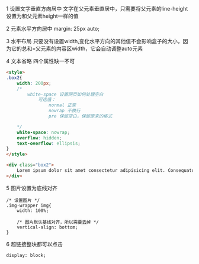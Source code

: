 1 设置文字垂直方向居中
文字在父元素垂直居中，只需要将父元素的line-height设置为和父元素height一样的值

2 元素水平方向居中
margin: 25px auto;

3 水平布局
只要没有设置width,变化水平方向的其他值不会影响盒子的大小，因为它的总和=父元素的内容区width，它会自动调整auto元素

4 文本省略
四个属性缺一不可
```html
<style>
.box2{
    width: 200px;
    /* 
        white-space 设置网页如何处理空白
            可选值：
                normal 正常
                nowrap 不换行
                pre 保留空白，保留原来的格式

    */
    white-space: nowrap;
    overflow: hidden;
    text-overflow: ellipsis;
}
</style>

<div class="box2">
    Lorem ipsum dolor sit amet consectetur adipisicing elit. Consequatur, minus fugit in perspiciatis reprehenderit consequuntur aspernatur repellat cumque quidem asperiores quaerat placeat, tenetur vel veritatis deserunt numquam. Dolores, cupiditate enim.
</div>
```

5 图片设置为底线对齐
```
/* 设置图片 */
.img-wrapper img{
    width: 100%;

    /* 图片默认基线对齐，所以需要去掉 */
    vertical-align: bottom;
}
```

6 超链接整块都可以点击
```
display: block;
```